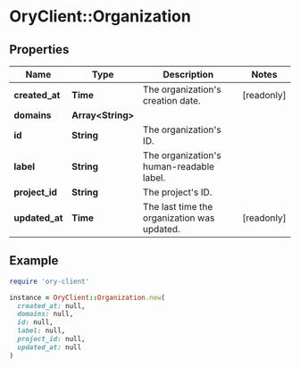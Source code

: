 # OryClient::Organization

## Properties

| Name | Type | Description | Notes |
| ---- | ---- | ----------- | ----- |
| **created_at** | **Time** | The organization&#39;s creation date. | [readonly] |
| **domains** | **Array&lt;String&gt;** |  |  |
| **id** | **String** | The organization&#39;s ID. |  |
| **label** | **String** | The organization&#39;s human-readable label. |  |
| **project_id** | **String** | The project&#39;s ID. |  |
| **updated_at** | **Time** | The last time the organization was updated. | [readonly] |

## Example

```ruby
require 'ory-client'

instance = OryClient::Organization.new(
  created_at: null,
  domains: null,
  id: null,
  label: null,
  project_id: null,
  updated_at: null
)
```

